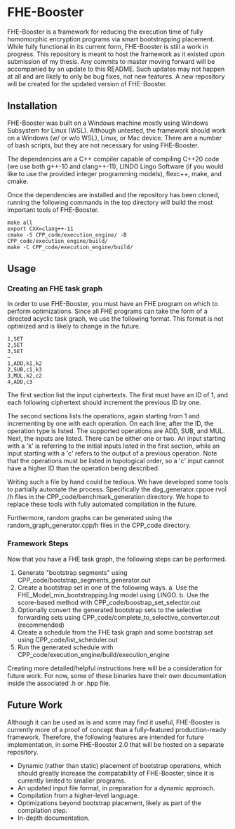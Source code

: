 # FHE-Booster

FHE-Booster is a framework for reducing the execution time of fully homomorphic encryption programs via smart bootstrapping placement. While fully functional in its current form, FHE-Booster is still a work in progress. This repository is meant to host the framework as it existed upon submission of my thesis. Any commits to master moving forward will be accompanied by an update to this README. Such updates may not happen at all and are likely to only be bug fixes, not new features. A new repository will be created for the updated version of FHE-Booster.

<!-- The initial paper describing our framework can be found here and the more detailed and up to date thesis is here. -->

## Installation

FHE-Booster was built on a Windows machine mostly using Windows Subsystem for Linux (WSL). Although untested, the framework should work on a Windows (w/ or w/o WSL), Linux, or Mac device. There are a number of bash scripts, but they are not necessary for using FHE-Booster. 

The dependencies are a C++ compiler capable of compiling C++20 code (we use both g++-10 and clang++-11), LINDO Lingo Software (if you would like to use the provided integer programming models), flexc++, make, and cmake.

Once the dependencies are installed and the repository has been cloned, running the following commands in the top directory will build the most important tools of FHE-Booster.

```
make all
export CXX=clang++-11
cmake -S CPP_code/execution_engine/ -B CPP_code/execution_engine/build/
make -C CPP_code/execution_engine/build/
```

## Usage

### Creating an FHE task graph

In order to use FHE-Booster, you must have an FHE program on which to perform optimizations. Since all FHE programs can take the form of a directed acyclic task graph, we use the following format. This format is not optimized and is likely to change in the future.

```
1,SET
2,SET
3,SET
~
1,ADD,k1,k2
2,SUB,c1,k3
3,MUL,k2,c2
4,ADD,c3
```

The first section list the input ciphertexts. The first must have an ID of 1, and each following ciphertext should increment the previous ID by one.

The second sections lists the operations, again starting from 1 and incrementing by one with each operation. On each line, after the ID, the operation type is listed. The supported operations are ADD, SUB, and MUL. Next, the inputs are listed. There can be either one or two. An input starting with a 'k' is referring to the initial inputs listed in the first section, while an input starting with a 'c' refers to the output of a previous operation. Note that the operations must be listed in topological order, so a 'c' input cannot have a higher ID than the operation being described.

Writing such a file by hand could be tedious. We have developed some tools to partially automate the process. Specifically the dag_generator.cppoe
rvol /h files in the CPP_code/benchmark_generation directory. We hope to replace these tools with fully automated compilation in the future.

Furthermore, random graphs can be generated using the random_graph_generator.cpp/h files in the CPP_code directory.

### Framework Steps

Now that you have a FHE task graph, the following steps can be performed.

1. Generate "bootstrap segments" using CPP_code/bootstrap_segments_generator.out
2. Create a bootstrap set in one of the following ways.
   a. Use the FHE_Model_min_bootstrapping.lng model using LINGO.
   b. Use the score-based method with CPP_code/boostrap_set_selector.out
3. Optionally convert the generated bootstrap sets to the selective forwarding sets using CPP_code/complete_to_selective_converter.out (recommended)
4. Create a schedule from the FHE task graph and some bootstrap set using CPP_code/list_scheduler.out
5. Run the generated schedule with CPP_code/execution_engine/build/execution_engine

Creating more detailed/helpful instructions here will be a consideration for future work. For now, some of these binaries have their own documentation inside the associated .h or .hpp file.

## Future Work

Although it can be used as is and some may find it useful, FHE-Booster is currently more of a proof of concept than a fully-featured production-ready framework. Therefore, the following features are intended for future implementation, in some FHE-Booster 2.0 that will be hosted on a separate repository.

- Dynamic (rather than static) placement of bootstrap operations, which should greatly increase the compatability of FHE-Booster, since it is currently limited to smaller programs.
- An updated input file format, in preparation for a dynamic approach.
- Compilation from a higher-level language.
- Optimizations beyond bootstrap placement, likely as part of the compilation step.
- In-depth documentation.